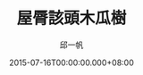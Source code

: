 ---
issue: 130
title: 屋脣該頭木瓜樹
author: 邱一帆
language: 四縣
date: 2015-07-16T00:00:00.000+08:00
topic: 懷想
difficulty: 2
wikidata: Q98095965
wikidata_link: https://www.wikidata.org/wiki/Q98095965
---